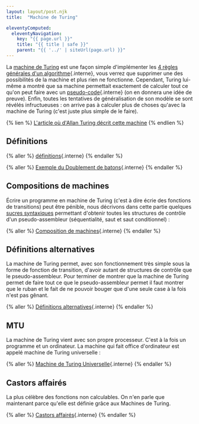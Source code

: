 ```yaml
---
layout: layout/post.njk 
title:  "Machine de Turing"

eleventyComputed:
  eleventyNavigation:
    key: "{{ page.url }}"
    title: "{{ title | safe }}"
    parent: "{{ '../' | siteUrl(page.url) }}"
---
```


<!-- > TBD <https://www.youtube.com/watch?v=8JuWdXrCmWg> -->

La [machine de Turing](https://fr.wikipedia.org/wiki/Machine_de_Turing) est une façon simple d'implémenter les [4 règles générales d'un algorithme](../../définition#règles-générales){.interne}, vous verrez que supprimer une des possibilités de la machine et plus rien ne fonctionne.
Cependant,  Turing lui-même a montré que sa machine permettait exactement de calculer tout ce qu'on peut faire avec un [pseudo-code](../pseudo-code){.interne} (on en donnera une idée de preuve).
Enfin, toutes les tentatives de généralisation de son modèle se sont révélés infructueuses : on arrive pas à calculer plus de choses qu'avec la machine de Turing (c'est juste plus simple de le faire).

{% lien %}
[L'article où d'Allan Turing décrit cette machine](https://www.espace-turing.fr/IMG/pdf/turing_paper_1936.pdf)
{% endlien %}

## Définitions

{% aller %}
[définitions](./définitions){.interne}
{% endaller %}

{% aller %}
[Exemple du Doublement de batons](./exemple-doublement-batons){.interne}
{% endaller %}

## Compositions de machines

Écrire un programme en machine de Turing (c'est à dire écrie des fonctions de transitions) peut être pénible, nous décrivons dans cette partie quelques [sucres syntaxiques](https://fr.wikipedia.org/wiki/Sucre_syntaxique) permettant d'obtenir toutes les structures de contrôle d'un pseudo-assembleur (séquentialité, saut et saut conditionnel) :

{% aller %}
[Composition de machines](./composition){.interne}
{% endaller %}

## Définitions alternatives

La machine de Turing permet, avec son fonctionnement très simple sous la forme de fonction de transition, d'avoir autant de structures de contrôle que le pseudo-assembleur. Pour terminer de montrer que la machine de Turing permet de faire tout ce que le pseudo-assembleur permet il faut montrer que le ruban et le fait de ne pouvoir bouger que d'une seule case à la fois  n'est pas gênant.

{% aller %}
[Définitions alternatives](./définitions-alternatives){.interne}
{% endaller %}

## MTU

La machine de Turing vient avec son propre processeur. C'est à la fois un programme et un ordinateur. La machine qui fait office d'ordinateur est appelé machine de Turing universelle :

{% aller %}
[Machine de Turing Universelle](./mtu){.interne}
{% endaller %}

## Castors affairés

La plus célèbre des fonctions non calculables. On n'en parle que maintenant parce qu'elle est définie grâce aux Machines de Turing.

{% aller %}
[Castors affairés](./castors-affairés){.interne}
{% endaller %}
